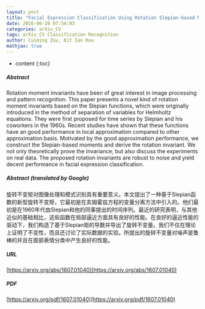 ```yaml
---
layout: post
title: "Facial Expression Classification Using Rotation Slepian-based Moment Invariants"
date: 2016-06-28 07:54:03
categories: arXiv_CV
tags: arXiv_CV Classification Recognition
author: Cuiming Zou, Kit Ian Kou
mathjax: true
---
```


* content
{:toc}

##### Abstract
Rotation moment invariants have been of great interest in image processing and pattern recognition. This paper presents a novel kind of rotation moment invariants based on the Slepian functions, which were originally introduced in the method of separation of variables for Helmholtz equations. They were first proposed for time series by Slepian and his coworkers in the 1960s. Recent studies have shown that these functions have an good performance in local approximation compared to other approximation basis. Motivated by the good approximation performance, we construct the Slepian-based moments and derive the rotation invariant. We not only theoretically prove the invariance, but also discuss the experiments on real data. The proposed rotation invariants are robust to noise and yield decent performance in facial expression classification.

##### Abstract (translated by Google)
旋转不变矩对图像处理和模式识别具有重要意义。本文提出了一种基于Slepian函数的新型旋转不变矩，它最初是在亥姆霍兹方程的变量分离方法中引入的。他们最初是在1960年代由Slepian和他的同事提出的时间序列。最近的研究表明，与其他近似的基础相比，这些函数在局部逼近方面具有良好的性能。在良好的逼近性能的驱动下，我们构造了基于Slepian矩的导数并导出了旋转不变量。我们不仅在理论上证明了不变性，而且还讨论了实际数据的实验。所提出的旋转不变量对噪声是鲁棒的并且在面部表情分类中产生良好的性能。

##### URL
[https://arxiv.org/abs/1607.01040](https://arxiv.org/abs/1607.01040)

##### PDF
[https://arxiv.org/pdf/1607.01040](https://arxiv.org/pdf/1607.01040)

